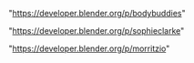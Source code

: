 "https://developer.blender.org/p/bodybuddies"

"https://developer.blender.org/p/sophieclarke"

"https://developer.blender.org/p/morritzio"

